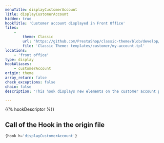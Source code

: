 ```yaml
---
menuTitle: displayCustomerAccount
Title: displayCustomerAccount
hidden: true
hookTitle: 'Customer account displayed in Front Office'
files:
    -
        theme: Classic
        url: 'https://github.com/PrestaShop/classic-theme/blob/develop/templates/customer/my-account.tpl'
        file: 'Classic Theme: templates/customer/my-account.tpl'
locations:
    - 'front office'
type: display
hookAliases:
    - customerAccount
origin: theme
array_return: false
check_exceptions: false
chain: false
description: 'This hook displays new elements on the customer account page'

---
```


{{% hookDescriptor %}}

## Call of the Hook in the origin file

```php
{hook h='displayCustomerAccount'}
```
